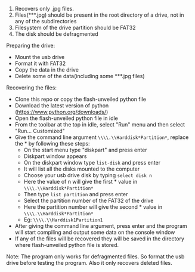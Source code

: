 1) Recovers only .jpg files.
2) Files(***.jpg) should be present in the root directory of a drive, not in any of the subdirectories
3) Filesystem of the drive partition should be FAT32
4) The disk should be defragmented

Preparing the drive:
* Mount the usb drive
* Format it with FAT32
* Copy the data in the drive
* Delete some of the data(including some ***.jpg files)

Recovering the files:
* Clone this repo or copy the flash-unveiled python file
* Download the latest version of python (https://www.python.org/downloads/)
* Open the flash-unveiled python file in idle
* From the toolbar at the top in idle, select "Run" menu and then select "Run... Customized" 
* Give the command line argument `\\\\.\\Harddisk*Partition*`, replace the * by following these steps:
	* On the start menu type "diskpart" and press enter
	* Diskpart window appears
	* On the diskpart window type `list-disk` and press enter
	* It will list all the disks mounted to the computer
	* Choose your usb drive disk by typing `select disk n`
	* Here the value of n will give the first * value in `\\\\.\\Harddisk*Partition*`
	* Then type `list partition` and press enter
	* Select the partition number of the FAT32 of the drive
	* Here the partition number will give the second * value in `\\\\.\\Harddisk*Partition*`
	* Eg: `\\\\.\\Harddisk1Partition1`
* After giving the command line argument, press enter and the program will start compiling and output some data on the console window
* If any of the files will be recovered they will be saved in the directory where flash-unveiled python file is stored.

Note: The program only works for defragmented files. So format the usb drive before testing the program. Also it only recovers deleted files.

